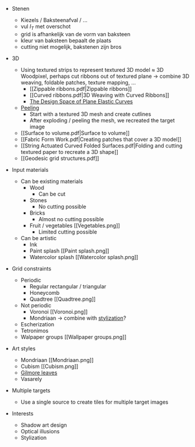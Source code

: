 - Stenen
	- Kiezels / Baksteenafval / ...
	- vul $I_T$ met overschot 
	- grid is afhankelijk van de vorm van baksteen
	- kleur van baksteen bepaalt de plaats 
	- cutting niet mogelijk, bakstenen zijn bros

- 3D
	- Using textured strips to represent textured 3D model $\approx$ 3D Woodpixel, perhaps cut ribbons out of textured plane -> combine 3D weaving, foldable patches, texture mapping, ...
		- [[Zippable ribbons.pdf|Zippable ribbons]]
		- [[Curved ribbons.pdf|3D Weaving with Curved Ribbons]]
		- [The Design Space of Plane Elastic Curves](http://visualcomputing.ist.ac.at/publications/2021/TDSOPEC/)
	- [Peeling](http://staff.ustc.edu.cn/~fuxm/projects/Peeling/index.html)
		- Start with a textured 3D mesh and create cutlines
		- After exploding / peeling the mesh, we recreated the target image
	- [[Surface to volume.pdf|Surface to volume]]
	- [[Fabric Form Work.pdf|Creating patches that cover a 3D model]]
	- [[String Actuated Curved Folded Surfaces.pdf|Folding and cutting textured paper to recreate a 3D shape]]
	- [[Geodesic grid structures.pdf]]

- Input materials
	- Can be existing materials
		- Wood
			- Can be cut
		- Stones
			- No cutting possible
		- Bricks
			- Almost no cutting possible
		- Fruit / vegetables [[Vegetables.png]]
			- Limited cutting possible
	- Can be artistic 
		- Ink
		- Paint splash [[Paint splash.png]]
		- Watercolor splash [[Watercolor splash.png]]

- Grid constraints
	- Periodic
		- Regular rectangular / triangular
		- Honeycomb
		- Quadtree [[Quadtree.png]]
	- Not periodic
		- Voronoi [[Voronoi.png]]
		- Mondriaan -> combine with [stylization](https://ondrejtexler.github.io/patch-based_training/)?
	- Escherization
	- Tetronimos
	- Walpaper groups [[Wallpaper groups.png]]

- Art styles
	- Mondriaan [[Mondriaan.png]]
	- Cubism [[Cubism.png]]
	- [Gilmore leaves](https://www.shadertoy.com/view/MsdSWl)
	- Vasarely

- Multiple targets
	- Use a single source to create tiles for multiple target images

- Interests
	- Shadow art design
	- Optical illusions
	- Stylization